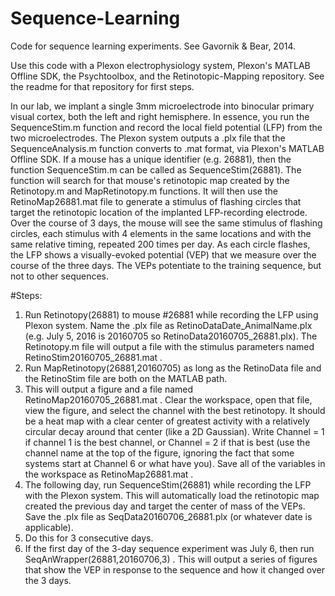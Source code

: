# Sequence-Learning
Code for sequence learning experiments.  See Gavornik &amp; Bear, 2014. 

Use this code with a Plexon electrophysiology system, Plexon's MATLAB Offline SDK, the Psychtoolbox, and the Retinotopic-Mapping repository. See the readme for that repository for first steps.  

In our lab, we implant a single 3mm microelectrode into binocular primary visual cortex, both the left and right hemisphere. In essence, you run the SequenceStim.m function and record the local field potential (LFP) from the two microelectrodes.  The Plexon system outputs a .plx file that the SequenceAnalysis.m function converts to .mat format, via Plexon's MATLAB Offline SDK.  If a mouse has a unique identifier (e.g. 26881), then the function SequenceStim.m can be called as SequenceStim(26881).  The function will search for that mouse's retinotopic map created by the Retinotopy.m and MapRetinotopy.m functions.  It will then use the RetinoMap26881.mat file to generate a stimulus of flashing circles that target the retinotopic location of the implanted LFP-recording electrode. Over the course of 3 days, the mouse will see the same stimulus of flashing circles, each stimulus with 4 elements in the same locations and with the same relative timing, repeated 200 times per day.  As each circle flashes, the LFP shows a visually-evoked potential (VEP) that we measure over the course of the three days.  The VEPs potentiate to the training sequence, but not to other sequences.

#Steps:
1) Run Retinotopy(26881) to mouse #26881 while recording the LFP using Plexon system. Name the .plx file as RetinoDataDate_AnimalName.plx (e.g. July 5, 2016 is 20160705 so RetinoData20160705_26881.plx).  The Retinotopy.m file will output a file with the stimulus parameters named RetinoStim20160705_26881.mat .
2) Run MapRetinotopy(26881,20160705) as long as the RetinoData file and the RetinoStim file are both on the MATLAB path.
3) This will output a figure and a file named RetinoMap20160705_26881.mat . Clear the workspace, open that file, view the figure, and select the channel with the best retinotopy.  It should be a heat map with a clear center of greatest activity with a relatively circular decay around that center (like a 2D Gaussian). Write Channel = 1 if channel 1 is the best channel, or Channel = 2 if that is best (use the channel name at the top of the figure, ignoring the fact that some systems start at Channel 6 or what have you). Save all of the variables in the workspace as RetinoMap26881.mat .
4) The following day, run SequenceStim(26881) while recording the LFP with the Plexon system.  This will automatically load the retinotopic map created the previous day and target the center of mass of the VEPs. Save the .plx file as SeqData20160706_26881.plx (or whatever date is applicable).
5) Do this for 3 consecutive days.
6) If the first day of the 3-day sequence experiment was July 6, then run SeqAnWrapper(26881,20160706,3) .  This will output a series of figures that show the VEP in response to the sequence and how it changed over the 3 days.
